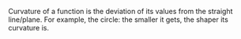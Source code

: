 Curvature of a function is the deviation of its values from the straight line/plane. For example, the circle: the smaller it gets, the shaper its curvature is.
